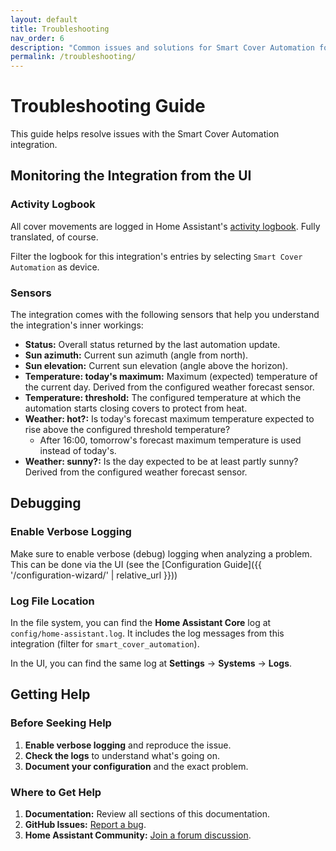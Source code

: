 ```yaml
---
layout: default
title: Troubleshooting
nav_order: 6
description: "Common issues and solutions for Smart Cover Automation for Home Assistant."
permalink: /troubleshooting/
---
```


# Troubleshooting Guide

This guide helps resolve issues with the Smart Cover Automation integration.

## Monitoring the Integration from the UI

### Activity Logbook

All cover movements are logged in Home Assistant's [activity logbook](https://www.home-assistant.io/integrations/logbook/). Fully translated, of course.

Filter the logbook for this integration's entries by selecting `Smart Cover Automation` as device.

### Sensors

The integration comes with the following sensors that help you understand the integration's inner workings:

- **Status:** Overall status returned by the last automation update.
- **Sun azimuth:** Current sun azimuth (angle from north).
- **Sun elevation:** Current sun elevation (angle above the horizon).
- **Temperature: today's maximum:** Maximum (expected) temperature of the current day. Derived from the configured weather forecast sensor.
- **Temperature: threshold:** The configured temperature at which the automation starts closing covers to protect from heat.
- **Weather: hot?:** Is today's forecast maximum temperature expected to rise above the configured threshold temperature?
  - After 16:00, tomorrow's forecast maximum temperature is used instead of today's.
- **Weather: sunny?:** Is the day expected to be at least partly sunny? Derived from the configured weather forecast sensor.

## Debugging

### Enable Verbose Logging

Make sure to enable verbose (debug) logging when analyzing a problem. This can be done via the UI (see the [Configuration Guide]({{ '/configuration-wizard/' | relative_url }}))

### Log File Location

In the file system, you can find the **Home Assistant Core** log at `config/home-assistant.log`. It includes the log messages from this integration (filter for `smart_cover_automation`).

In the UI, you can find the same log at **Settings** → **Systems** → **Logs**.

## Getting Help

### Before Seeking Help

1. **Enable verbose logging** and reproduce the issue.
1. **Check the logs** to understand what's going on.
1. **Document your configuration** and the exact problem.

### Where to Get Help

1. **Documentation:** Review all sections of this documentation.
1. **GitHub Issues:** [Report a bug](https://github.com/helgeklein/ha-smart-cover-automation/issues).
1. **Home Assistant Community:** [Join a forum discussion](https://community.home-assistant.io/).
